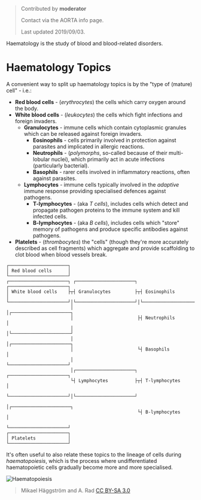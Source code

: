 > Contributed by **moderator**
>
> Contact via the AORTA info page.
>
> Last updated 2019/09/03.

Haematology is the study of blood and blood-related disorders.

# Haematology Topics

A convenient way to split up haematology topics is by the "type of (mature) cell" - i.e.:

- **Red blood cells** - (*erythrocytes*) the cells which carry oxygen around the body.
- **White blood cells** - (*leukocytes*) the cells which fight infections and foreign invaders.
  - **Granulocytes** - immune cells which contain cytoplasmic granules which can be released against foreign invaders.
    - **Eosinophils** - cells primarily involved in protection against parasites and implicated in allergic reactions.
    - **Neutrophils** - (*polymorphs*, so-called because of their multi-lobular nuclei), which primarily act in acute infections (particularly bacterial).
    - **Basophils** - rarer cells involved in inflammatory reactions, often against parasites.
  - **Lymphocytes** - immune cells typically involved in the *adaptive* immune response providing specialised defences against pathogens.
    - **T-lymphocytes** - (aka *T cells*), includes cells which detect and propagate pathogen proteins to the immune system and kill infected cells.
    - **B-lymphocytes** - (aka *B cells*), includes cells which "store" memory of pathogens and produce specific antibodies against pathogens.
- **Platelets** - (*thrombocytes*) the "cells" (though they're more accurately described as cell fragments) which aggregate and provide scaffolding to clot blood when blood vessels break.


```
┌──────────────────────┐
│ Red blood cells      │
└──────────────────────┘
┌──────────────────────┐ ┌──────────────────────┐ ┌──────────────────────┐
│ White blood cells    ├┬┤ Granulocytes         ├┬┤ Eosinophils          │
└──────────────────────┘│└──────────────────────┘│└──────────────────────┘
                        │                        │┌──────────────────────┐
                        │                        ├┤ Neutrophils          │
                        │                        │└──────────────────────┘
                        │                        │┌──────────────────────┐
                        │                        └┤ Basophils            │
                        │                         └──────────────────────┘
                        │┌──────────────────────┐ ┌──────────────────────┐
                        └┤ Lymphocytes          ├┬┤ T-lymphocytes        │
                         └──────────────────────┘│└──────────────────────┘
                                                 │┌──────────────────────┐
                                                 └┤ B-lymphocytes        │
                                                  └──────────────────────┘
┌──────────────────────┐
│ Platelets            │
└──────────────────────┘
```


It's often useful to also relate these topics to the lineage of cells during *haematopoiesis*, which is the process where undifferentiated haematopoietic cells gradually become more and more specialised.

![Haematopoiesis](https://upload.wikimedia.org/wikipedia/commons/f/f0/Hematopoiesis_simple.svg)

> Mikael Häggström and A. Rad [CC BY-SA 3.0](http://creativecommons.org/licenses/by-sa/3.0/)
